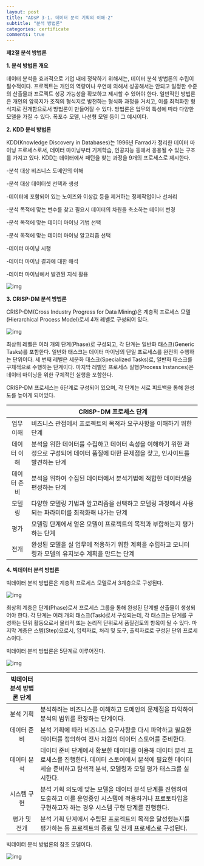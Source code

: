 ```yaml
---
layout: post
title: "ADsP 3-1. 데이터 분석 기획의 이해-2"
subtitle: "분석 방법론"
categories: certificate
comments: true
---
```


**제2절 분석 방법론**

**1. 분석 방법론 개요**

 데이터 분석을 효과적으로 기업 내에 정착하기 위해서는, 데이터 분석 방법론의 수립이 필수적이다. 프로젝트는 개인의 역량이나 우연에 의해서 성공해서는 안되고 일정한 수준의 산출물과 프로젝트 성공 가능성을 확보하고 제시할 수 있어야 한다. 일반적인 방법론은 개인의 암묵지가 조직의 형식지로 발전하는 형식화 과정을 거치고, 이를 최적화한 형식지로 전개함으로서 방법론이 만들어질 수 있다. 방법론은 업무의 특성에 따라 다양한 모델을 가질 수 있다. 폭포수 모델, 나선형 모델 등이 그 예시이다.



**2. KDD 분석 방법론**

KDD(Knowledge Discovery in Databases)는 1996년 Farrad가 정리한 데이터 마이닝 프로세스로서, 데이터 마이닝부터 기계학습, 인공지능 등에서 응용될 수 있는 구조를 가지고 있다. KDD는 데이터에서 패턴을 찾는 과정을 9개의 프로세스로 제시한다.

 -분석 대상 비즈니스 도메인의 이해

 -분석 대상 데이터셋 선택과 생성

 -데이터에 포함되어 있는 노이즈와 이상값 등을 제거하는 정제작업이나 선처리

 -분석 목적에 맞는 변수를 찾고 필요시 데이터의 차원을 축소하는 데이터 변경

 -분석 목적에 맞는 데이터 마이닝 기법 선택

 -분석 목적에 맞는 데이터 마이닝 알고리즘 선택

 -데이터 마이닝 시행

 -데이터 마이닝 결과에 대한 해석

 -데이터 마이닝에서 발견된 지식 활용

![img](https://postfiles.pstatic.net/MjAxOTAzMTZfMTE4/MDAxNTUyNzMzMzU5NzE3.fjlJnr8sk5u3X6Hv9-ThhdigE-03sIORZ3j-LHybwc8g.-zE6XTWsWD2xEhXZfYy8LKF1tk0-VamHUV0k2N-Db-kg.JPEG.2heewoong/KDD_%EB%B6%84%EC%84%9D_%EB%B0%A9%EB%B2%95%EB%A1%A0.jpg?type=w773)



**3. CRISP-DM 분석 방법론**

CRISP-DM(Cross Industry Progress for Data Mining)은 계층적 프로세스 모델(Hierarchical Process Model)로서 4개 레벨로 구성되어 있다.

![img](https://postfiles.pstatic.net/MjAxOTAzMTZfMjky/MDAxNTUyNzMzNDU3NTk5.bxUGvVZgtBjC6KaS99JH8RGeLUff3PuFRPnUoD8NFf0g.FkohrCSDPIyvEkN-RzfN5o_vqXZ1XZnlpiI110KKUIUg.PNG.2heewoong/CRISP-DM_4%EB%A0%88%EB%B2%A8_%EA%B5%AC%EC%A1%B0.png?type=w773)

최상위 레벨은 여러 개의 단계(Phase)로 구성되고, 각 단계는 일반화 태스크(Generic Tasks)를 포함한다. 일반화 태스크는 데이터 마이닝의 단일 프로세스를 완전히 수행하는 단위이다. 세 번째 레벨은 세분화 태스크(Specialized Tasks)로, 일반화 태스크를 구체적으로 수행하는 단계이다. 마지막 레벨인 프로세스 실행(Process Instances)은 데이터 마이닝을 위한 구체적인 실행을 포함한다.



CRISP-DM 프로세스는 6단계로 구성되어 있으며, 각 단계는 서로 피드백을 통해 완성도를 높이게 되어있다.

|             | **CRISP-DM 프로세스 단계**                                   |
| :---------: | ------------------------------------------------------------ |
|  업무 이해  | 비즈니스 관점에서 프로젝트의 목적과 요구사항을 이해하기 위한 단계 |
| 데이터 이해 | 분석을 위한 데이터를 수집하고 데이터 속성을 이해하기 위한 과정으로 구성되어 데이터 품질에 대한 문제점을 찾고, 인사이트를 발견하는 단계 |
| 데이터 준비 | 분석을 위하여 수집된 데이터에서 분석기법에 적합한 데이터셋을 편성하는 단계 |
|   모델링    | 다양한 모델링 기법과 알고리즘을 선택하고 모델링 과정에서 사용되는 파라미터를 최적화해 나가는 단계 |
|    평가     | 모델링 단계에서 얻은 모델이 프로젝트의 목적과 부합하는지 평가하는 단계 |
|    전개     | 완성된 모델을 실 업무에 적용하기 위한 계획을 수립하고 모니터링과 모델의 유지보수 계획을 만드는 단계 |



**4. 빅데이터 분석 방법론**

빅데이터 분석 방법론은 계층적 프로세스 모델로서 3계층으로 구성된다.

![img](https://postfiles.pstatic.net/MjAxOTAzMTZfMTI4/MDAxNTUyNzM4MzY2MTky.ZQuKQuQppTSJ-puVUqzguvc2VsvxjC8TVPff111Hjgwg.WatHoS-CdB-CwW4KNpMMt10uE2ymtTUEQSCsFTyC_Aog.PNG.2heewoong/%EB%B9%85%EB%8D%B0%EC%9D%B4%ED%84%B0_%EB%B6%84%EC%84%9D_%EB%B0%A9%EB%B2%95%EB%A1%A0.png?type=w773)

최상위 계층은 단계(Phase)로서 프로세스 그룹을 통해 완성된 단계별 산출물이 생성되어야 한다. 각 단계는 여러 개의 태스크(Task)로서 구성되는데, 각 태스크는 단계를 구성하는 단위 활동으로서 물리적 또는 논리적 단위로서 품질검토의 항목이 될 수 있다. 마지막 계층은 스템(Step)으로서, 입력자료, 처리 및 도구, 출력자료로 구성된 단위 프로세스이다.



빅데이터 분석 방법론은 5단계로 이루어진다.

![img](https://postfiles.pstatic.net/MjAxOTAzMTZfMzkg/MDAxNTUyNzQ1NzY2NjU1.AYhAmXQHORZwBR8DYD62b7KTkZ8ZqmPbM1arG6n96ogg.s1iVkYT-p7pKgBNnQe_QigZ3HiCfPbT4_GTdwAHUj3Ig.PNG.2heewoong/%EB%B9%85%EB%8D%B0%EC%9D%B4%ED%84%B0_%EB%B6%84%EC%84%9D_%EB%B0%A9%EB%B2%95%EB%A1%A0_%EB%8B%A8%EA%B3%84.png?type=w773)

| **빅데이터 분석 방법론 단계** |                                                              |
| :---------------------------: | ------------------------------------------------------------ |
|           분석 기획           | 분석하려는 비즈니스를 이해하고 도메인의 문제점을 파악하여 분석의 범위를 확장하는 단계이다. |
|          데이터 준비          | 분석 기획에 따라 비즈니스 요구사항을 다시 파악하고 필요한 데이터를 정의하여 전사 차원의 데이터 스토어를 준비한다. |
|          데이터 분석          | 데이터 준비 단계에서 확보한 데이터를 이용해 데이터 분석 프로세스를 진행한다. 데이터 스토어에서 분석에 필요한 데이터세슬 준비하고 탐색적 분석, 모델링과 모델 평가 태스크를 실시한다. |
|          시스템 구현          | 분석 기획 의도에 맞는 모델을 데이터 분석 단계를 진행하여 도출하고 이를 운영중인 시스템에 적용하거나 프로토타입을 구현하고자 하는 경우 시스템 구현 단계를 진행한다. |
|         평가 및 전개          | 분석 기획 단계에서 수립된 프로젝트의 목적을 달성했는지를 평가하는 등 프로젝트의 종료 및 전개 프로세스로 구성된다. |

빅데이터 분석 방법론의 참조 모델이다.

![img](https://postfiles.pstatic.net/MjAxOTAzMTZfMTk2/MDAxNTUyNzM4NzE1OTc2.l7fECO2Afr2EpohmIIStHyaoHGubxfp8OS7UDyQMLFkg.2vuL3QS1UJ34UHP4dFe32a6iewAn8nv4wYm_PoyFelgg.PNG.2heewoong/%EB%B9%85%EB%8D%B0%EC%9D%B4%ED%84%B0_%EB%B6%84%EC%84%9D_%EB%B0%A9%EB%B2%95%EB%A1%A0_%EB%AA%A8%EB%8D%B8.png?type=w773)